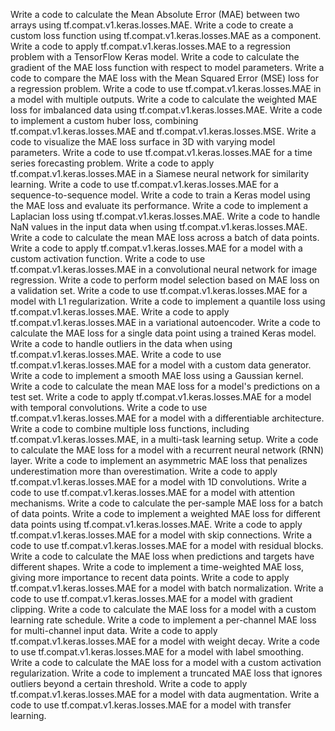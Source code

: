 Write a code to calculate the Mean Absolute Error (MAE) between two arrays using tf.compat.v1.keras.losses.MAE.
Write a code to create a custom loss function using tf.compat.v1.keras.losses.MAE as a component.
Write a code to apply tf.compat.v1.keras.losses.MAE to a regression problem with a TensorFlow Keras model.
Write a code to calculate the gradient of the MAE loss function with respect to model parameters.
Write a code to compare the MAE loss with the Mean Squared Error (MSE) loss for a regression problem.
Write a code to use tf.compat.v1.keras.losses.MAE in a model with multiple outputs.
Write a code to calculate the weighted MAE loss for imbalanced data using tf.compat.v1.keras.losses.MAE.
Write a code to implement a custom huber loss, combining tf.compat.v1.keras.losses.MAE and tf.compat.v1.keras.losses.MSE.
Write a code to visualize the MAE loss surface in 3D with varying model parameters.
Write a code to use tf.compat.v1.keras.losses.MAE for a time series forecasting problem.
Write a code to apply tf.compat.v1.keras.losses.MAE in a Siamese neural network for similarity learning.
Write a code to use tf.compat.v1.keras.losses.MAE for a sequence-to-sequence model.
Write a code to train a Keras model using the MAE loss and evaluate its performance.
Write a code to implement a Laplacian loss using tf.compat.v1.keras.losses.MAE.
Write a code to handle NaN values in the input data when using tf.compat.v1.keras.losses.MAE.
Write a code to calculate the mean MAE loss across a batch of data points.
Write a code to apply tf.compat.v1.keras.losses.MAE for a model with a custom activation function.
Write a code to use tf.compat.v1.keras.losses.MAE in a convolutional neural network for image regression.
Write a code to perform model selection based on MAE loss on a validation set.
Write a code to use tf.compat.v1.keras.losses.MAE for a model with L1 regularization.
Write a code to implement a quantile loss using tf.compat.v1.keras.losses.MAE.
Write a code to apply tf.compat.v1.keras.losses.MAE in a variational autoencoder.
Write a code to calculate the MAE loss for a single data point using a trained Keras model.
Write a code to handle outliers in the data when using tf.compat.v1.keras.losses.MAE.
Write a code to use tf.compat.v1.keras.losses.MAE for a model with a custom data generator.
Write a code to implement a smooth MAE loss using a Gaussian kernel.
Write a code to calculate the mean MAE loss for a model's predictions on a test set.
Write a code to apply tf.compat.v1.keras.losses.MAE for a model with temporal convolutions.
Write a code to use tf.compat.v1.keras.losses.MAE for a model with a differentiable architecture.
Write a code to combine multiple loss functions, including tf.compat.v1.keras.losses.MAE, in a multi-task learning setup.
Write a code to calculate the MAE loss for a model with a recurrent neural network (RNN) layer.
Write a code to implement an asymmetric MAE loss that penalizes underestimation more than overestimation.
Write a code to apply tf.compat.v1.keras.losses.MAE for a model with 1D convolutions.
Write a code to use tf.compat.v1.keras.losses.MAE for a model with attention mechanisms.
Write a code to calculate the per-sample MAE loss for a batch of data points.
Write a code to implement a weighted MAE loss for different data points using tf.compat.v1.keras.losses.MAE.
Write a code to apply tf.compat.v1.keras.losses.MAE for a model with skip connections.
Write a code to use tf.compat.v1.keras.losses.MAE for a model with residual blocks.
Write a code to calculate the MAE loss when predictions and targets have different shapes.
Write a code to implement a time-weighted MAE loss, giving more importance to recent data points.
Write a code to apply tf.compat.v1.keras.losses.MAE for a model with batch normalization.
Write a code to use tf.compat.v1.keras.losses.MAE for a model with gradient clipping.
Write a code to calculate the MAE loss for a model with a custom learning rate schedule.
Write a code to implement a per-channel MAE loss for multi-channel input data.
Write a code to apply tf.compat.v1.keras.losses.MAE for a model with weight decay.
Write a code to use tf.compat.v1.keras.losses.MAE for a model with label smoothing.
Write a code to calculate the MAE loss for a model with a custom activation regularization.
Write a code to implement a truncated MAE loss that ignores outliers beyond a certain threshold.
Write a code to apply tf.compat.v1.keras.losses.MAE for a model with data augmentation.
Write a code to use tf.compat.v1.keras.losses.MAE for a model with transfer learning.